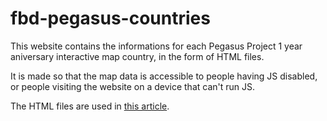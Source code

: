 # fbd-pegasus-countries

This website contains the informations for each Pegasus Project 1 year aniversary interactive map country, in the form of HTML files.

It is made so that the map data is accessible to people having JS disabled, or people visiting the website on a device that can't run JS.

The HTML files are used in [this article](https://forbiddenstories.org/fr/projet-pegasus-impacts-carte/).
